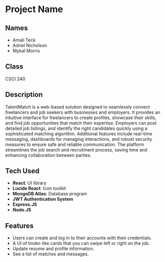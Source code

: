 # Project Name

## Names
- Amali Teck
- Adriel Nicholson
- Mykal Morris

## Class
CSCI 240

## Description
TalentMatch is a web-based solution designed to seamlessly connect freelancers and job seekers with businesses and employers. It provides an intuitive interface for freelancers to create profiles, showcase their skills, and find job opportunities that match their expertise. Employers can post detailed job listings, and identify the right candidates quickly using a sophisticated matching algorithm. Additional features include real-time messaging, dashboards for managing interactions, and robust security measures to ensure safe and reliable communication. The platform streamlines the job search and recruitment process, saving time and enhancing collaboration between parties.

## Tech Used
- **React**: UI library
- **Lucide React**: Icon toolkit
- **MongoDB Atlas**: Database program
- **JWT Authentication System**
- **Express.JS**
- **Node.JS**

## Features
- Users can create and log in to their accounts with their credentials.
- A UI of tinder-like cards that you can swipe left or right on the job.
- Update resume and profile information.
- See a list of matches and messages.
